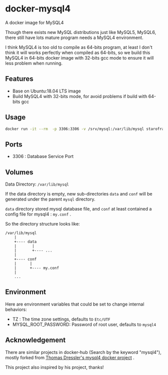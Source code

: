 # docker-mysql4

A docker image for MySQL4

Though there exists new MySQL distributions just like MySQL5, MySQL6, there
still have lots mature program needs a MySQL4 environment.

I think MySQL4 is too old to compile as 64-bits program, at least I don't
think it will works perfectly when compiled as 64-bits, so we build this MySQL4
in 64-bits docker image with 32-bits gcc mode to ensure it will less problem
when running.

## Features

- Base on Ubuntu:18.04 LTS image
- Build MySQL4 with 32-bits mode, for avoid problems if build with 64-bits gcc

## Usage

```bash
docker run -it --rm  -p 3306:3306 -v /srv/mysql:/var/lib/mysql starofrainnight/mysql4
```

## Ports

- 3306 : Database Service Port

## Volumes

Data Directory: `/var/lib/mysql`

If the data directory is empty, new sub-directories `data` and `conf` will be
generated under the parent `mysql` directory.

`data` directory stored mysql database file, and `conf` at least contained a
config file for mysql4 : `my.conf` .

So the directory structure looks like:

    /var/lib/mysql
        |
        +---- data
        |       |
        |       +---- ...
        |
        +---- conf
        |      |
        |      +---- my.conf
        |
        ...

## Environment

Here are environment variables that could be set to change internal behaviors:

- TZ : The time zone settings, defaults to `Etc/UTF`
- MYSQL_ROOT_PASSWORD: Password of root user, defaults to `mysql4`

## Acknowledgement

There are similar projects in docker-hub (Search by the keyword "mysql4"), mostly forked from [Thomas Dressler's mysql4 docker project](https://github.com/Tommi2Day/mysql4) .

This project also inspired by his project, thanks!
